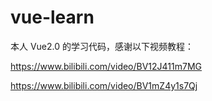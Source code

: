 # vue-learn
本人 Vue2.0 的学习代码，感谢以下视频教程：

https://www.bilibili.com/video/BV12J411m7MG

https://www.bilibili.com/video/BV1mZ4y1s7Qj
